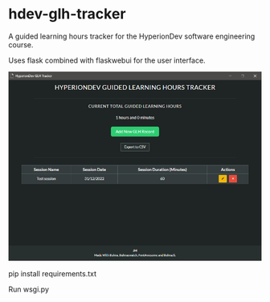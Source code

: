 # hdev-glh-tracker
A guided learning hours tracker for the HyperionDev software engineering course.

Uses flask combined with flaskwebui for the user interface.

![Screenshot](screenshot.png)

pip install requirements.txt

Run wsgi.py

